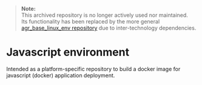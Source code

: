 >**Note:**  
>This archived repository is no longer actively used nor maintained.  
>Its functionality has been replaced by the more general [agr_base_linux_env repository](https://github.com/alliance-genome/agr_base_linux_env) due to inter-technology dependencies.

# Javascript environment
Intended as a platform-specific repository to build a docker image for javascript (docker) application deployment.
